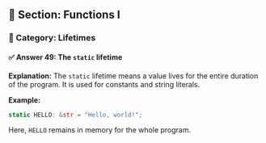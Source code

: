 ## 📘 Section: Functions I  
### 🔹 Category: Lifetimes  
#### ✅ Answer 49: The `static` lifetime

**Explanation:**
The `static` lifetime means a value lives for the entire duration of the program. It is used for constants and string literals.

**Example:**
```rust
static HELLO: &str = "Hello, world!";
```
Here, `HELLO` remains in memory for the whole program.
